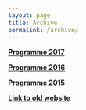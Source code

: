 ```yaml
---
layout: page
title: Archive
permalink: /archive/
---
```


[**Programme 2017**](../docs/programme2017_copy.html)
 
[**Programme 2016**](../docs/programme2016_copy.html)

[**Programme 2015**](../docs/programme2015_copy.html)

[**Link to old website**](http://bioinformaticstraining.pythonanywhere.com/course)